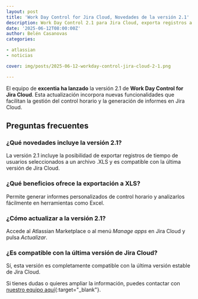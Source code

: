 ```yaml
---
layout: post
title: 'Work Day Control for Jira Cloud, Novedades de la versión 2.1'
description: Work Day Control 2.1 para Jira Cloud, exporta registros a XLS y gestiona el tiempo de tu equipo fácilmente.
date: '2025-06-12T08:00:00Z'
author: Belén Casanovas
categories:

- atlassian
- noticias

cover: img/posts/2025-06-12-workday-control-jira-cloud-2-1.png

---
```


El equipo de **excentia ha lanzado** la versión 2.1 de **Work Day Control for Jira Cloud**. Esta actualización incorpora nuevas funcionalidades que facilitan la gestión del control horario y la generación de informes en Jira Cloud.

<h2>Preguntas frecuentes</h2>

<h3>¿Qué novedades incluye la versión 2.1?</h3>
<p>La versión 2.1 incluye la posibilidad de exportar registros de tiempo de usuarios seleccionados a un archivo .XLS y es compatible con la última versión de Jira Cloud.</p>

<h3>¿Qué beneficios ofrece la exportación a XLS?</h3>
<p>Permite generar informes personalizados de control horario y analizarlos fácilmente en herramientas como Excel.</p>

<h3>¿Cómo actualizar a la versión 2.1?</h3>
<p>Accede al Atlassian Marketplace o al menú <em>Manage apps</em> en Jira Cloud y pulsa <em>Actualizar</em>.</p>

<h3>¿Es compatible con la última versión de Jira Cloud?</h3>
<p>Sí, esta versión es completamente compatible con la última versión estable de Jira Cloud.</p>


Si tienes dudas o quieres ampliar la información, puedes contactar con [nuestro equipo aquí](/contacto){:target="_blank"}.

